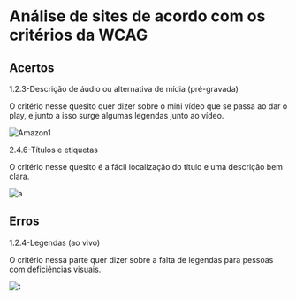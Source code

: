 # Análise de sites de acordo com os critérios da WCAG

<h2>Acertos</h2>

<p>1.2.3-Descrição de áudio ou alternativa de mídia (pré-gravada)</p>
O critério nesse quesito quer dizer sobre o mini vídeo que se passa ao dar o play, e junto a isso surge algumas legendas junto ao vídeo.

![Amazon1](https://user-images.githubusercontent.com/89108257/186424774-caa1bba5-5f97-4392-b358-796fb80096e1.png)

<p>2.4.6-Títulos e etiquetas</p>
O critério nesse quesito é a fácil localização do título e uma descrição bem clara.

![a](https://user-images.githubusercontent.com/89108257/186430279-dedb4f74-f44e-4a1f-9688-548076722dc5.png)

<h2>Erros</h2>

<p>1.2.4-Legendas (ao vivo)</p>
O critério nessa parte quer dizer sobre a falta de legendas para pessoas com deficiências visuais.

![t](https://user-images.githubusercontent.com/89108257/186427660-627b9e46-7a75-461e-994d-893dd19e8d9d.png)
